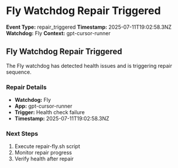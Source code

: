 # Fly Watchdog Repair Triggered

**Event Type:** repair_triggered
**Timestamp:** 2025-07-11T19:02:58.3NZ
**Watchdog:** Fly
**Context:** gpt-cursor-runner


## Fly Watchdog Repair Triggered

The Fly watchdog has detected health issues and is triggering repair sequence.

### Repair Details
- **Watchdog:** Fly
- **App:** gpt-cursor-runner
- **Trigger:** Health check failure
- **Timestamp:** 2025-07-11T19:02:58.3NZ

### Next Steps
1. Execute repair-fly.sh script
2. Monitor repair progress
3. Verify health after repair


